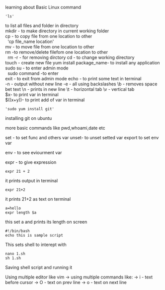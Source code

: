 learning about Basic Linux command  

    'ls'
to list all files and folder in directory   
mkdir - to make directory in current working folder  
cp   - to copy file from one location to other   
&nbsp; 'cp file_name location'  
mv - to move file from one location to other   
rm -to remove/delete filefom one location to other  
&nbsp; rm -r - for removing dirctory
cd - to change working directory  
touch - create new file
yum install package_name- to install any application   \
sudo su - to enter admin mode  
&nbsp; sudo command -to enter  
    exit - to exit from admin mode
    echo - to print some text in terminal   
        -n - output without new line
        -e -  all using backslashes
        \b -  removes space bet text
        \n -  prints in new line 
        \t - horizontal tab
        \v - vertical tab  
        $x- to print var in terminal  
        $((x+y))- to print add of var in terminal
          
    'sudo yum install git'  

installing git on ubuntu  

more basic commands like pwd,whoami,date etc  
  
set - to set func and others var
unset- to unset setted var
export to set env var  
  
env - to see eviourment var  
  
expr - to give expression    
  
    expr 21 + 2  
      
it prints output in terminal  
  
    expr 21+2  
      
it prints 21+2 as text on terminal  
  
    a=hello  
    expr length $a  
      
this set a and prints its length on screen  
  
    #!/bin/bash
    echo this is sample script  
      
This sets shell to interept with  
  
    nano 1.sh
    sh 1.sh

Saving shell script  and running it 

Using multiple editor like vim 
-> using multiple commands like:
-> i - text before cursor
-> O - text on prev line
-> o - text on next line
